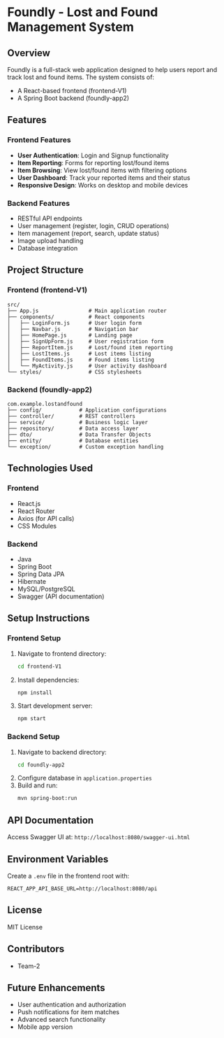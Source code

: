 # Foundly - Lost and Found Management System

## Overview
Foundly is a full-stack web application designed to help users report and track lost and found items. The system consists of:
- A React-based frontend (frontend-V1)
- A Spring Boot backend (foundly-app2)

## Features

### Frontend Features
- **User Authentication**: Login and Signup functionality
- **Item Reporting**: Forms for reporting lost/found items
- **Item Browsing**: View lost/found items with filtering options
- **User Dashboard**: Track your reported items and their status
- **Responsive Design**: Works on desktop and mobile devices

### Backend Features
- RESTful API endpoints
- User management (register, login, CRUD operations)
- Item management (report, search, update status)
- Image upload handling
- Database integration

## Project Structure

### Frontend (frontend-V1)
```
src/
├── App.js                # Main application router
├── components/           # React components
│   ├── LoginForm.js      # User login form
│   ├── Navbar.js         # Navigation bar
│   ├── HomePage.js       # Landing page
│   ├── SignUpForm.js     # User registration form
│   ├── ReportItem.js     # Lost/found item reporting
│   ├── LostItems.js      # Lost items listing
│   ├── FoundItems.js     # Found items listing
│   └── MyActivity.js     # User activity dashboard
└── styles/               # CSS stylesheets
```

### Backend (foundly-app2)
```
com.example.lostandfound
├── config/            # Application configurations
├── controller/        # REST controllers
├── service/           # Business logic layer
├── repository/        # Data access layer
├── dto/               # Data Transfer Objects
├── entity/            # Database entities
└── exception/         # Custom exception handling
```

## Technologies Used

### Frontend
- React.js
- React Router
- Axios (for API calls)
- CSS Modules

### Backend
- Java
- Spring Boot
- Spring Data JPA
- Hibernate
- MySQL/PostgreSQL
- Swagger (API documentation)

## Setup Instructions

### Frontend Setup
1. Navigate to frontend directory:
   ```bash
   cd frontend-V1
   ```
2. Install dependencies:
   ```bash
   npm install
   ```
3. Start development server:
   ```bash
   npm start
   ```

### Backend Setup
1. Navigate to backend directory:
   ```bash
   cd foundly-app2
   ```
2. Configure database in `application.properties`
3. Build and run:
   ```bash
   mvn spring-boot:run
   ```

## API Documentation
Access Swagger UI at: `http://localhost:8080/swagger-ui.html`

## Environment Variables
Create a `.env` file in the frontend root with:
```
REACT_APP_API_BASE_URL=http://localhost:8080/api
```

## License
MIT License

## Contributors
- Team-2

## Future Enhancements
- User authentication and authorization
- Push notifications for item matches
- Advanced search functionality
- Mobile app version
